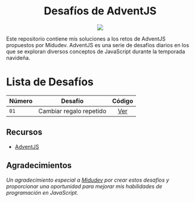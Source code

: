 <h1 align="center">Desafíos de AdventJS</h1>

<p align="center">
  <img src='https://github.com/MarceeloDominguez/AdventJS/assets/70117105/476a3419-9bcb-450e-9d5e-ea7225ebc98f' />
</p>

Este repositorio contiene mis soluciones a los retos de AdventJS propuestos por Midudev. AdventJS es una serie de desafíos diarios en los que se exploran diversos conceptos de JavaScript durante la temporada navideña.

# Lista de Desafíos
| Número        | Desafío     | Código      |          
| ------------- |:-------------:|:-------------:|
|```01```| Cambiar regalo repetido | [Ver](https://github.com/MarceeloDominguez/AdventJS/blob/master/2023/01-cambiar-regalo-repetido/index.js) |

## Recursos

- [AdventJS](https://adventjs.dev/es)

## Agradecimientos

_Un agradecimiento especial a [Midudev](https://github.com/midudev) por crear estos desafíos y proporcionar una oportunidad para mejorar mis habilidades de programación en JavaScript._


